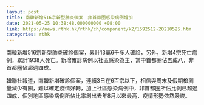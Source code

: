 ```yaml
---
layout: post
title: 南韓新增516宗新型肺炎個案　非首都圈感染病例增加
date: 2021-05-25 10:38:48.000000000 +08:00
link: https://news.rthk.hk/rthk/ch/component/k2/1592512-20210525.htm
categories: rthk
---
```


南韓新增516宗新型肺炎確診個案，累計13萬6千多人確診，另外，新增4宗死亡病例，累計1938人死亡。新增確診病例以社區感染為主，當中首都圈佔五成八，非首都圈佔超過四成。

韓聯社報道，南韓新增確診個案，連續3日在6百宗以下，相信與周末及假期檢測量減少有關，難以確定疫情好轉，加上社區感染病例中，非首都圈所佔比例已超過四成，個別地區感染病例所佔比率創出去年8月以來最高，疫情形勢依然嚴峻。
